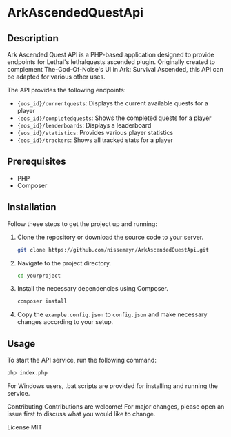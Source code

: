 # ArkAscendedQuestApi

## Description

Ark Ascended Quest API is a PHP-based application designed to provide endpoints for Lethal's lethalquests ascended plugin. Originally created to complement The-God-Of-Noise's UI in Ark: Survival Ascended, this API can be adapted for various other uses.

The API provides the following endpoints:

- `{eos_id}/currentquests`: Displays the current available quests for a player
- `{eos_id}/completedquests`: Shows the completed quests for a player
- `{eos_id}/leaderboards`: Displays a leaderboard
- `{eos_id}/statistics`: Provides various player statistics
- `{eos_id}/trackers`: Shows all tracked stats for a player

## Prerequisites

- PHP
- Composer

## Installation

Follow these steps to get the project up and running:

1. Clone the repository or download the source code to your server.

    ```bash
    git clone https://github.com/nissemayn/ArkAscendedQuestApi.git
    ```

2. Navigate to the project directory.

    ```bash
    cd yourproject
    ```

3. Install the necessary dependencies using Composer.

    ```bash
    composer install
    ```

4. Copy the `example.config.json` to `config.json` and make necessary changes according to your setup.


## Usage

To start the API service, run the following command:

```bash
php index.php
```

For Windows users, .bat scripts are provided for installing and running the service.

Contributing
Contributions are welcome! For major changes, please open an issue first to discuss what you would like to change.

License
MIT